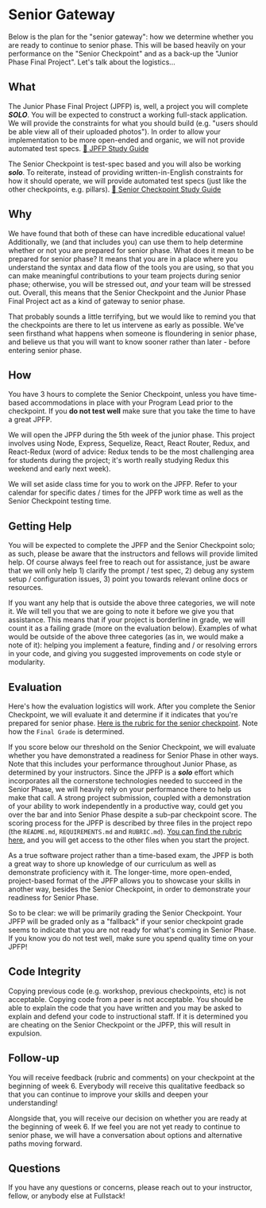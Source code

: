 # Senior Gateway

Below is the plan for the "senior gateway": how we determine whether you are ready to continue to senior phase. This will be based heavily on your performance on the "Senior Checkpoint" and as a back-up the "Junior Phase Final Project". Let's talk about the logistics…

## What

The Junior Phase Final Project (JPFP) is, well, a project you will complete ***SOLO***. You will be expected to construct a working full-stack application. We will provide the constraints for what you should build (e.g. "users should be able view all of their uploaded photos"). In order to allow your implementation to be more open-ended and organic, we will not provide automated test specs. [📖 JPFP Study Guide](JPFP_study_guide.md)

The Senior Checkpoint is test-spec based and you will also be working ***solo***. To reiterate, instead of providing written-in-English constraints for how it should operate, we will provide automated test specs (just like the other checkpoints, e.g. pillars). [📖 Senior Checkpoint Study Guide](senior_cp_study_guide.md)

## Why

We have found that both of these can have incredible educational value! Additionally, we (and that includes you) can use them to help determine whether or not you are prepared for senior phase. What does it mean to be prepared for senior phase? It means that you are in a place where you understand the syntax and data flow of the tools you are using, so that you can make meaningful contributions to your team projects during senior phase; otherwise, you will be stressed out, *and* your team will be stressed out. Overall, this means that the Senior Checkpoint and the Junior Phase Final Project act as a kind of gateway to senior phase.

That probably sounds a little terrifying, but we would like to remind you that the checkpoints are there to let us intervene as early as possible. We've seen firsthand what happens when someone is floundering in senior phase, and believe us that you will want to know sooner rather than later - before entering senior phase.

## How

You have 3 hours to complete the Senior Checkpoint, unless you have time-based accommodations in place with your Program Lead prior to the checkpoint. If you **do not test well** make sure that you take the time to have a great JPFP.

We will open the JPFP during the 5th week of the junior phase. This project involves using Node, Express, Sequelize, React, React Router, Redux, and React-Redux (word of advice: Redux tends to be the most challenging area for students during the project; it's worth really studying Redux this weekend and early next week).

We will set aside class time for you to work on the JPFP. Refer to your calendar for specific dates / times for the JPFP work time as well as the Senior Checkpoint testing time.

## Getting Help

You will be expected to complete the JPFP and the Senior Checkpoint solo; as such, please be aware that the instructors and fellows will provide limited help. Of course always feel free to reach out for assistance, just be aware that we will only help 1) clarify the prompt / test spec, 2) debug any system setup / configuration issues, 3) point you towards relevant online docs or resources.

If you want any help that is outside the above three categories, we will note it. We will tell you that we are going to note it before we give you that assistance. This means that if your project is borderline in grade, we will count it as a failing grade (more on the evaluation below). Examples of what would be outside of the above three categories (as in, we would make a note of it): helping you implement a feature, finding and / or resolving errors in your code, and giving you suggested improvements on code style or modularity.

## Evaluation

Here's how the evaluation logistics will work. After you complete the Senior Checkpoint, we will evaluate it and determine if it indicates that you're prepared for senior phase. [Here is the rubric for the senior checkpoint](senior_cp_rubric.pdf). Note how the `Final Grade` is determined.

If you score below our threshold on the Senior Checkpoint, we will evaluate whether you have demonstrated a readiness for Senior Phase in other ways. Note that this includes your performance throughout Junior Phase, as determined by your instructors. Since the JPFP is a ***solo*** effort which incorporates all the cornerstone technologies needed to succeed in the Senior Phase, we will heavily rely on your performance there to help us make that call. A strong project submission, coupled with a demonstration of your ability to work independently in a productive way, could get you over the bar and into Senior Phase despite a sub-par checkpoint score. The scoring process for the JPFP is described by three files in the project repo (the `README.md`, `REQUIREMENTS.md` and `RUBRIC.md`). [You can find the rubric here](JPFP_rubric.md), and you will get access to the other files when you start the project.

As a true software project rather than a time-based exam, the JPFP is both a great way to shore up knowledge of our curriculum as well as demonstrate proficiency with it. The longer-time, more open-ended, project-based format of the JPFP allows you to showcase your skills in another way, besides the Senior Checkpoint, in order to demonstrate your readiness for Senior Phase.

So to be clear: we will be primarily grading the Senior Checkpoint. Your JPFP will be graded only as a "fallback" if your senior checkpoint grade seems to indicate that you are not ready for what's coming in Senior Phase. If you know you do not test well, make sure you spend quality time on your JPFP!

## Code Integrity

Copying previous code (e.g. workshop, previous checkpoints, etc) is not acceptable. Copying code from a peer is not acceptable. You should be able to explain the code that you have written and you may be asked to explain and defend your code to instructional staff. If it is determined you are cheating on the Senior Checkpoint or the JPFP, this will result in expulsion.

## Follow-up

You will receive feedback (rubric and comments) on your checkpoint at the beginning of week 6. Everybody will receive this qualitative feedback so that you can continue to improve your skills and deepen your understanding!

Alongside that, you will receive our decision on whether you are ready at the beginning of week 6. If we feel you are not yet ready to continue to senior phase, we will have a conversation about options and alternative paths moving forward.

## Questions

If you have any questions or concerns, please reach out to your instructor, fellow, or anybody else at Fullstack!
